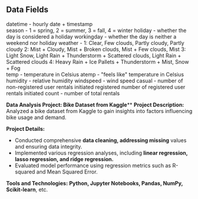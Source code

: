 ## Data Fields

datetime - hourly date + timestamp   
season -  1 = spring, 2 = summer, 3 = fall, 4 = winter 
holiday - whether the day is considered a holiday 
workingday - whether the day is neither a weekend nor holiday weather - 1: Clear, Few clouds, Partly cloudy, Partly cloudy 2: 
Mist + Cloudy, Mist + Broken clouds, Mist + Few clouds, Mist 3: Light Snow, Light Rain + Thunderstorm + Scattered clouds, Light Rain + Scattered clouds 4: Heavy Rain + Ice Pallets + Thunderstorm + Mist,
Snow + Fog  
temp - temperature in Celsius 
atemp - "feels like" temperature in Celsius
humidity - relative humidity
windspeed - wind speed
casual - number of non-registered user rentals initiated
registered number of registered user rentals initiated 
count - number of total rentals

**Data Analysis Project: Bike Dataset from Kaggle****
**Project Description:** Analyzed a bike dataset from Kaggle to gain insights into factors influencing bike usage and demand.

**Project Details:**
- Conducted comprehensive **data cleaning, addressing missing** values and ensuring data integrity.
- Implemented various regression analyses, including **linear regression, lasso regression, and ridge regression.**
- Evaluated model performance using regression metrics such as R-squared and Mean Squared Error.


**Tools and Technologies:** **Python, Jupyter Notebooks, Pandas, NumPy, Scikit-learn**, etc.
